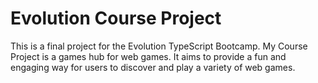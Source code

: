 # Evolution Course Project

This is a final project for the Evolution TypeScript Bootcamp. My Course Project is a games hub for web games. It aims to provide a fun and engaging way for users to discover and play a variety of web games.
